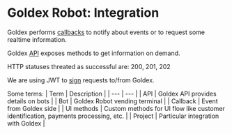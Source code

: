 # Goldex Robot: Integration

Goldex performs [callbacks](/CALLBACK.md) to notify about events or to request some realtime information.

Goldex [API](/API.md) exposes methods to get information on demand.

HTTP statuses threated as successful are: 200, 201, 202

We are using JWT to [sign](/SIGNATURE.md) requests to/from Goldex.

Some terms:
| Term | Description |
| --- | --- |
| API | Goldex API provides details on bots |
| Bot | Goldex Robot vending terminal |
| Callback | Event from Goldex side |
| UI methods | Custom methods for UI flow like customer identification, payments processing, etc. |
| Project | Particular integration with Goldex |


